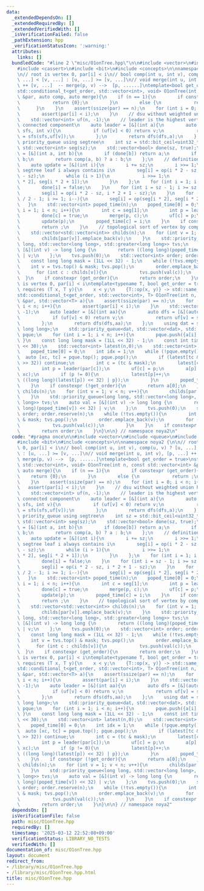 ```yaml
---
data:
  _extendedDependsOn: []
  _extendedRequiredBy: []
  _extendedVerifiedWith: []
  _isVerificationFailed: false
  _pathExtension: hpp
  _verificationStatusIcon: ':warning:'
  attributes:
    links: []
  bundledCode: "#line 2 \"misc/O1onTree.hpp\"\n\n#include <vector>\n#include <queue>\n\
    #include <cassert>\n#include <bit>\n#include <concepts>\n\nnamespace noya2 {\n\
    \n// root is vertex 0, par[i] < i\n// bool comp(int u, int v), comp(u, v) ? [u,\
    \ ...] < [v, ...] : [u, ...] >= [v, ...]\n// void merge(int u, int v), [p, ...]\
    \ ++ [v, ...]  -- merge(p, v) -->  [p, ......]\ntemplate<bool get_order = true>\n\
    std::conditional_t<get_order, std::vector<int>, void> O1onTree(int n, const std::vector<int>\
    \ &par, auto comp, auto merge){\n    if (n == 1){\n        if constexpr (get_order){\n\
    \            return {0};\n        }\n        else {\n            return ;\n  \
    \      }\n    }\n    assert(ssize(par) == n);\n    for (int i = 0; i < n; i++){\n\
    \        assert(par[i] < i);\n    }\n    // dsu without weighted union heuristic\n\
    \    std::vector<int> uf(n, -1);\n    // leader is the highest vertex among the\
    \ connected component\n    auto leader = [&](int a){\n        auto dfs = [&](auto\
    \ sfs, int v){\n            if (uf[v] < 0) return v;\n            return uf[v]\
    \ = sfs(sfs,uf[v]);\n        };\n        return dfs(dfs,a);\n    };\n    // updatable\
    \ priority_queue using segtree\n    int sz = std::bit_ceil<uint32_t>(n);\n   \
    \ std::vector<int> seg(sz);\n    std::vector<bool> done(sz, true);\n    auto op\
    \ = [&](int a, int b){\n        if (done[b]) return a;\n        if (done[a]) return\
    \ b;\n        return comp(a, b) ? a : b;\n    };\n    // definition of op is updated\n\
    \    auto update = [&](int i){\n        i += sz;\n        i >>= 1;\n        //\
    \ segtree leaf i always contains i\n        seg[i] = op(i * 2 - sz, i * 2 + 1\
    \ - sz);\n        while (i > 1){\n            i >>= 1;\n            seg[i] = op(seg[i\
    \ * 2], seg[i * 2 + 1]);\n        }\n    };\n    for (int i = 1; i < n; i++){\n\
    \        done[i] = false;\n    }\n    for (int i = sz - 1; i >= sz / 2; i--){\n\
    \        seg[i] = op(i * 2 - sz, i * 2 + 1 - sz);\n    }\n    for (int i = sz\
    \ / 2 - 1; i >= 1; i--){\n        seg[i] = op(seg[i * 2], seg[i * 2 + 1]);\n \
    \   }\n    std::vector<int> poped_time(n);\n    poped_time[0] = 0;\n    for (int\
    \ i = 1; i < n; i++){\n        int c = seg[1];\n        int p = leader(par[c]);\n\
    \        done[c] = true;\n        merge(p, c);\n        uf[c] = p;\n        update(c);\n\
    \        update(p);\n        poped_time[c] = i;\n    }\n    if constexpr (!get_order){\n\
    \        return ;\n    }\n    // topological sort of vertex by comparison of poped_time\n\
    \    std::vector<std::vector<int>> childs(n);\n    for (int v = 1; v < n; v++){\n\
    \        childs[par[v]].emplace_back(v);\n    }\n    std::priority_queue<long\
    \ long, std::vector<long long>, std::greater<long long>> tvs;\n    auto val =\
    \ [&](int v) -> long long {\n        return ((long long)(poped_time[v]) << 32)\
    \ | v;\n    };\n    tvs.push(0);\n    std::vector<int> order; order.reserve(n);\n\
    \    const long long mask = (1LL << 32) - 1;\n    while (!tvs.empty()){\n    \
    \    int v = tvs.top() & mask; tvs.pop();\n        order.emplace_back(v);\n  \
    \      for (int c : childs[v]){\n            tvs.push(val(c));\n        }\n  \
    \  }\n    if constexpr (get_order){\n        return order;\n    }\n}\n\n// root\
    \ is vertex 0, par[i] < i\ntemplate<typename T, bool get_order = true>\nrequires\
    \ requires (T x, T y){\n    x < y;\n    {T::op(x, y)} -> std::same_as<T>;\n}\n\
    std::conditional_t<get_order, std::vector<int>, T> O1onTree(int n, const std::vector<int>\
    \ &par, std::vector<T> a){\n    assert(ssize(par) == n);\n    for (int i = 0;\
    \ i < n; i++){\n        assert(par[i] < i);\n    }\n    std::vector<int> uf(n,\
    \ -1);\n    auto leader = [&](int aa){\n        auto dfs = [&](auto sfs, int v){\n\
    \            if (uf[v] < 0) return v;\n            return uf[v] = sfs(sfs,uf[v]);\n\
    \        };\n        return dfs(dfs,aa);\n    };\n    using dat = std::pair<T,\
    \ long long>;\n    std::priority_queue<dat, std::vector<dat>, std::greater<dat>>\
    \ pque;\n    for (int i = 1; i < n; i++){\n        pque.push({a[i], i});\n   \
    \ }\n    const long long mask = (1LL << 32) - 1;\n    const int time_max = (1\
    \ << 30);\n    std::vector<int> latest(n,0);\n    std::vector<int> poped_time(n);\n\
    \    poped_time[0] = 0;\n    int idx = 1;\n    while (!pque.empty()){\n      \
    \  auto [xc, tc] = pque.top(); pque.pop();\n        if (latest[tc & mask] > (tc\
    \ >> 32)) continue;\n        int c = (tc & mask);\n        latest[c] = time_max;\n\
    \        int p = leader(par[c]);\n        uf[c] = p;\n        a[p] = T::op(a[p],\
    \ xc);\n        if (p != 0){\n            latest[p]++;\n            pque.push({a[p],\
    \ ((long long)(latest[p]) << 32) | p});\n        }\n        poped_time[c] = idx++;\n\
    \    }\n    if constexpr (!get_order){\n        return a[0];\n    }\n    std::vector<std::vector<int>>\
    \ childs(n);\n    for (int v = 1; v < n; v++){\n        childs[par[v]].emplace_back(v);\n\
    \    }\n    std::priority_queue<long long, std::vector<long long>, std::greater<long\
    \ long>> tvs;\n    auto val = [&](int v) -> long long {\n        return ((long\
    \ long)(poped_time[v]) << 32) | v;\n    };\n    tvs.push(0);\n    std::vector<int>\
    \ order; order.reserve(n);\n    while (!tvs.empty()){\n        int v = tvs.top()\
    \ & mask; tvs.pop();\n        order.emplace_back(v);\n        for (int c : childs[v]){\n\
    \            tvs.push(val(c));\n        }\n    }\n    if constexpr (get_order){\n\
    \        return order;\n    }\n}\n\n} // namespace noya2\n"
  code: "#pragma once\n\n#include <vector>\n#include <queue>\n#include <cassert>\n\
    #include <bit>\n#include <concepts>\n\nnamespace noya2 {\n\n// root is vertex\
    \ 0, par[i] < i\n// bool comp(int u, int v), comp(u, v) ? [u, ...] < [v, ...]\
    \ : [u, ...] >= [v, ...]\n// void merge(int u, int v), [p, ...] ++ [v, ...]  --\
    \ merge(p, v) -->  [p, ......]\ntemplate<bool get_order = true>\nstd::conditional_t<get_order,\
    \ std::vector<int>, void> O1onTree(int n, const std::vector<int> &par, auto comp,\
    \ auto merge){\n    if (n == 1){\n        if constexpr (get_order){\n        \
    \    return {0};\n        }\n        else {\n            return ;\n        }\n\
    \    }\n    assert(ssize(par) == n);\n    for (int i = 0; i < n; i++){\n     \
    \   assert(par[i] < i);\n    }\n    // dsu without weighted union heuristic\n\
    \    std::vector<int> uf(n, -1);\n    // leader is the highest vertex among the\
    \ connected component\n    auto leader = [&](int a){\n        auto dfs = [&](auto\
    \ sfs, int v){\n            if (uf[v] < 0) return v;\n            return uf[v]\
    \ = sfs(sfs,uf[v]);\n        };\n        return dfs(dfs,a);\n    };\n    // updatable\
    \ priority_queue using segtree\n    int sz = std::bit_ceil<uint32_t>(n);\n   \
    \ std::vector<int> seg(sz);\n    std::vector<bool> done(sz, true);\n    auto op\
    \ = [&](int a, int b){\n        if (done[b]) return a;\n        if (done[a]) return\
    \ b;\n        return comp(a, b) ? a : b;\n    };\n    // definition of op is updated\n\
    \    auto update = [&](int i){\n        i += sz;\n        i >>= 1;\n        //\
    \ segtree leaf i always contains i\n        seg[i] = op(i * 2 - sz, i * 2 + 1\
    \ - sz);\n        while (i > 1){\n            i >>= 1;\n            seg[i] = op(seg[i\
    \ * 2], seg[i * 2 + 1]);\n        }\n    };\n    for (int i = 1; i < n; i++){\n\
    \        done[i] = false;\n    }\n    for (int i = sz - 1; i >= sz / 2; i--){\n\
    \        seg[i] = op(i * 2 - sz, i * 2 + 1 - sz);\n    }\n    for (int i = sz\
    \ / 2 - 1; i >= 1; i--){\n        seg[i] = op(seg[i * 2], seg[i * 2 + 1]);\n \
    \   }\n    std::vector<int> poped_time(n);\n    poped_time[0] = 0;\n    for (int\
    \ i = 1; i < n; i++){\n        int c = seg[1];\n        int p = leader(par[c]);\n\
    \        done[c] = true;\n        merge(p, c);\n        uf[c] = p;\n        update(c);\n\
    \        update(p);\n        poped_time[c] = i;\n    }\n    if constexpr (!get_order){\n\
    \        return ;\n    }\n    // topological sort of vertex by comparison of poped_time\n\
    \    std::vector<std::vector<int>> childs(n);\n    for (int v = 1; v < n; v++){\n\
    \        childs[par[v]].emplace_back(v);\n    }\n    std::priority_queue<long\
    \ long, std::vector<long long>, std::greater<long long>> tvs;\n    auto val =\
    \ [&](int v) -> long long {\n        return ((long long)(poped_time[v]) << 32)\
    \ | v;\n    };\n    tvs.push(0);\n    std::vector<int> order; order.reserve(n);\n\
    \    const long long mask = (1LL << 32) - 1;\n    while (!tvs.empty()){\n    \
    \    int v = tvs.top() & mask; tvs.pop();\n        order.emplace_back(v);\n  \
    \      for (int c : childs[v]){\n            tvs.push(val(c));\n        }\n  \
    \  }\n    if constexpr (get_order){\n        return order;\n    }\n}\n\n// root\
    \ is vertex 0, par[i] < i\ntemplate<typename T, bool get_order = true>\nrequires\
    \ requires (T x, T y){\n    x < y;\n    {T::op(x, y)} -> std::same_as<T>;\n}\n\
    std::conditional_t<get_order, std::vector<int>, T> O1onTree(int n, const std::vector<int>\
    \ &par, std::vector<T> a){\n    assert(ssize(par) == n);\n    for (int i = 0;\
    \ i < n; i++){\n        assert(par[i] < i);\n    }\n    std::vector<int> uf(n,\
    \ -1);\n    auto leader = [&](int aa){\n        auto dfs = [&](auto sfs, int v){\n\
    \            if (uf[v] < 0) return v;\n            return uf[v] = sfs(sfs,uf[v]);\n\
    \        };\n        return dfs(dfs,aa);\n    };\n    using dat = std::pair<T,\
    \ long long>;\n    std::priority_queue<dat, std::vector<dat>, std::greater<dat>>\
    \ pque;\n    for (int i = 1; i < n; i++){\n        pque.push({a[i], i});\n   \
    \ }\n    const long long mask = (1LL << 32) - 1;\n    const int time_max = (1\
    \ << 30);\n    std::vector<int> latest(n,0);\n    std::vector<int> poped_time(n);\n\
    \    poped_time[0] = 0;\n    int idx = 1;\n    while (!pque.empty()){\n      \
    \  auto [xc, tc] = pque.top(); pque.pop();\n        if (latest[tc & mask] > (tc\
    \ >> 32)) continue;\n        int c = (tc & mask);\n        latest[c] = time_max;\n\
    \        int p = leader(par[c]);\n        uf[c] = p;\n        a[p] = T::op(a[p],\
    \ xc);\n        if (p != 0){\n            latest[p]++;\n            pque.push({a[p],\
    \ ((long long)(latest[p]) << 32) | p});\n        }\n        poped_time[c] = idx++;\n\
    \    }\n    if constexpr (!get_order){\n        return a[0];\n    }\n    std::vector<std::vector<int>>\
    \ childs(n);\n    for (int v = 1; v < n; v++){\n        childs[par[v]].emplace_back(v);\n\
    \    }\n    std::priority_queue<long long, std::vector<long long>, std::greater<long\
    \ long>> tvs;\n    auto val = [&](int v) -> long long {\n        return ((long\
    \ long)(poped_time[v]) << 32) | v;\n    };\n    tvs.push(0);\n    std::vector<int>\
    \ order; order.reserve(n);\n    while (!tvs.empty()){\n        int v = tvs.top()\
    \ & mask; tvs.pop();\n        order.emplace_back(v);\n        for (int c : childs[v]){\n\
    \            tvs.push(val(c));\n        }\n    }\n    if constexpr (get_order){\n\
    \        return order;\n    }\n}\n\n} // namespace noya2"
  dependsOn: []
  isVerificationFile: false
  path: misc/O1onTree.hpp
  requiredBy: []
  timestamp: '2025-03-12 22:52:08+09:00'
  verificationStatus: LIBRARY_NO_TESTS
  verifiedWith: []
documentation_of: misc/O1onTree.hpp
layout: document
redirect_from:
- /library/misc/O1onTree.hpp
- /library/misc/O1onTree.hpp.html
title: misc/O1onTree.hpp
---
```

